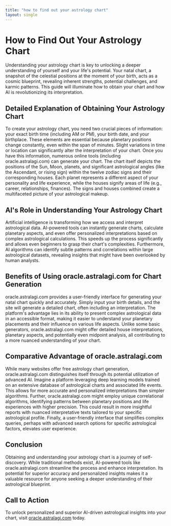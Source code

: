 ```yaml
---
title: "how to find out your astrology chart"
layout: single
---
```


# How to Find Out Your Astrology Chart

Understanding your astrology chart is key to unlocking a deeper understanding of yourself and your life's potential.  Your natal chart, a snapshot of the celestial positions at the moment of your birth, acts as a cosmic blueprint, revealing inherent strengths, potential challenges, and karmic patterns.  This guide will illuminate how to obtain your chart and how AI is revolutionizing its interpretation.

## Detailed Explanation of Obtaining Your Astrology Chart

To create your astrology chart, you need two crucial pieces of information: your exact birth time (including AM or PM), your birth date, and your birthplace.  These elements are essential because planetary positions change constantly, even within the span of minutes.  Slight variations in time or location can significantly alter the interpretation of your chart.  Once you have this information, numerous online tools (including oracle.astralagi.com) can generate your chart.  The chart itself depicts the positions of the Sun, Moon, planets, and significant astrological angles (like the Ascendant, or rising sign) within the twelve zodiac signs and their corresponding houses.  Each planet represents a different aspect of your personality and life experience, while the houses signify areas of life (e.g., career, relationships, finances).  The signs and houses combined create a multifaceted picture of your astrological makeup.

## AI's Role in Understanding Your Astrology Chart

Artificial intelligence is transforming how we access and interpret astrological data.  AI-powered tools can instantly generate charts, calculate planetary aspects, and even offer personalized interpretations based on complex astrological calculations.  This speeds up the process significantly and allows even beginners to grasp their chart's complexities.  Furthermore, AI algorithms can identify subtle patterns and correlations within large astrological datasets, revealing insights that might have been overlooked by human analysts.

## Benefits of Using oracle.astralagi.com for Chart Generation

oracle.astralagi.com provides a user-friendly interface for generating your natal chart quickly and accurately.  Simply input your birth details, and the site will generate a detailed chart, often including an interpretation.  The platform's advantage lies in its ability to present complex astrological data in an accessible format, making it easier to understand your planetary placements and their influence on various life aspects.  Unlike some basic generators, oracle.astralagi.com might offer detailed house interpretations, planetary aspects, and potentially even midpoint analysis, all contributing to a more nuanced understanding of your chart.

## Comparative Advantage of oracle.astralagi.com

While many websites offer free astrology chart generation, oracle.astralagi.com distinguishes itself through its potential utilization of advanced AI. Imagine a platform leveraging deep learning models trained on an extensive database of astrological charts and associated life events. This allows for more accurate and personalized interpretations than simpler algorithms.  Further, oracle.astralagi.com might employ unique correlational algorithms, identifying patterns between planetary positions and life experiences with higher precision.  This could result in more insightful reports with nuanced interpretative texts tailored to your specific astrological profile.  Finally, a user-friendly interface that simplifies complex queries, perhaps with advanced search options for specific astrological factors, elevates user experience.

## Conclusion

Obtaining and understanding your astrology chart is a journey of self-discovery.  While traditional methods exist, AI-powered tools like oracle.astralagi.com streamline the process and enhance interpretation. Its potential for superior accuracy and personalized insights makes it a valuable resource for anyone seeking a deeper understanding of their astrological blueprint.

## Call to Action

To unlock personalized and superior AI-driven astrological insights into your chart, visit [oracle.astralagi.com](https://oracle.astralagi.com) today.